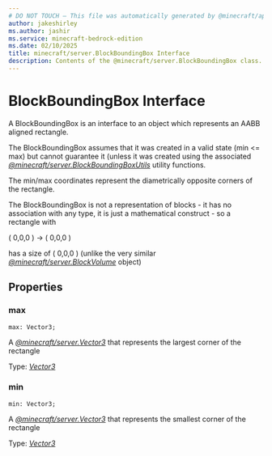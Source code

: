 ```yaml
---
# DO NOT TOUCH — This file was automatically generated by @minecraft/api-docs-generator, to report problems file an issue at https://github.com/Mojang/minecraft-scripting-libraries
author: jakeshirley
ms.author: jashir
ms.service: minecraft-bedrock-edition
ms.date: 02/10/2025
title: minecraft/server.BlockBoundingBox Interface
description: Contents of the @minecraft/server.BlockBoundingBox class.
---
```

# BlockBoundingBox Interface

A BlockBoundingBox is an interface to an object which represents an AABB aligned rectangle.  

The BlockBoundingBox assumes that it was created in a valid state (min <= max) but cannot guarantee it (unless it was created using the associated [*@minecraft/server.BlockBoundingBoxUtils*](../../../scriptapi/minecraft/server/BlockBoundingBoxUtils.md) utility functions.

The min/max coordinates represent the diametrically opposite corners of the rectangle.

The BlockBoundingBox is not a representation of blocks - it has no association with any type, it is just a mathematical construct - so a rectangle with

( 0,0,0 ) -> ( 0,0,0 )

has a size of ( 0,0,0 ) (unlike the very similar [*@minecraft/server.BlockVolume*](../../../scriptapi/minecraft/server/BlockVolume.md) object)

## Properties

### **max**
`max: Vector3;`

A [*@minecraft/server.Vector3*](../../../scriptapi/minecraft/server/Vector3.md) that represents the largest corner of the rectangle

Type: [*Vector3*](Vector3.md)

### **min**
`min: Vector3;`

A [*@minecraft/server.Vector3*](../../../scriptapi/minecraft/server/Vector3.md) that represents the smallest corner of the rectangle

Type: [*Vector3*](Vector3.md)
